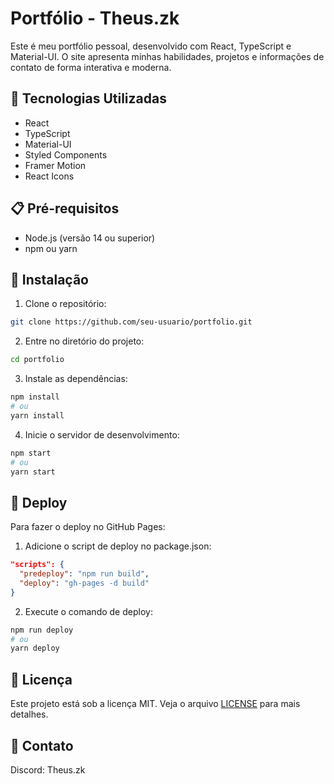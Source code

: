 # Portfólio - Theus.zk

Este é meu portfólio pessoal, desenvolvido com React, TypeScript e Material-UI. O site apresenta minhas habilidades, projetos e informações de contato de forma interativa e moderna.

## 🚀 Tecnologias Utilizadas

- React
- TypeScript
- Material-UI
- Styled Components
- Framer Motion
- React Icons

## 📋 Pré-requisitos

- Node.js (versão 14 ou superior)
- npm ou yarn

## 🔧 Instalação

1. Clone o repositório:
```bash
git clone https://github.com/seu-usuario/portfolio.git
```

2. Entre no diretório do projeto:
```bash
cd portfolio
```

3. Instale as dependências:
```bash
npm install
# ou
yarn install
```

4. Inicie o servidor de desenvolvimento:
```bash
npm start
# ou
yarn start
```

## 🚀 Deploy

Para fazer o deploy no GitHub Pages:

1. Adicione o script de deploy no package.json:
```json
"scripts": {
  "predeploy": "npm run build",
  "deploy": "gh-pages -d build"
}
```

2. Execute o comando de deploy:
```bash
npm run deploy
# ou
yarn deploy
```

## 📝 Licença

Este projeto está sob a licença MIT. Veja o arquivo [LICENSE](LICENSE) para mais detalhes.

## 📧 Contato

Discord: Theus.zk 